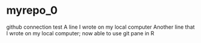 # myrepo_0
github connection test
A line I wrote on my local computer 
Another line that I wrote on my local computer; now able to use git pane in R
